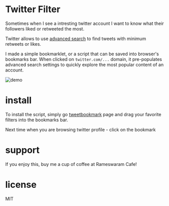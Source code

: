 # Twitter Filter

Sometimes when I see a intresting twitter account I want to know
what their followers liked or retweeted the most.

Twitter allows to use [advanced search](https://twitter.com/search-advanced?lang=en) to
find tweets with minimum retweets or likes.

I made a simple bookmarklet, or a script that can be saved into browser's bookmarks bar.
When clicked on `twitter.com/...` domain, it pre-populates advanced search settings
to quickly explore the most popular content of an account.

![demo](demo_book_l0.gif)

# install

To install the script, simply go [tweetbookmark](http://SJ-Kumar.github.io/tweetbookmark) page
and drag your favorite filters into the bookmarks bar.

Next time when you are browsing twitter profile - click on the bookmark

# support

If you enjoy this, buy me a cup of coffee at Rameswaram Cafe!

# license

MIT
